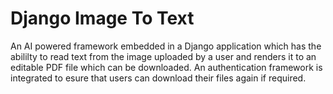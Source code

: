# Django Image To Text
An AI powered framework embedded in a Django application which has the abililty to read text from the image uploaded by a user and renders it to an editable PDF file which can be downloaded.
An authentication framework is integrated to esure that users can download their files again if required.
